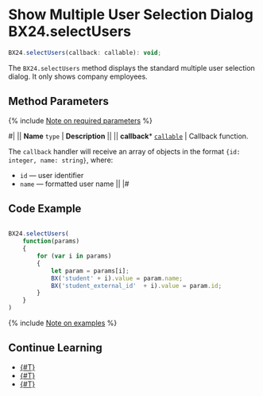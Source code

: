 # Show Multiple User Selection Dialog BX24.selectUsers

```js
BX24.selectUsers(callback: callable): void;
```

The `BX24.selectUsers` method displays the standard multiple user selection dialog. It only shows company employees.

## Method Parameters

{% include [Note on required parameters](../../../_includes/required.md) %}

#|
|| **Name**
`type` | **Description** ||
|| **callback***
[`callable`](../../data-types.md) | Callback function.

The `callback` handler will receive an array of objects in the format `{id: integer, name: string}`, where: 
- `id` — user identifier
- `name` — formatted user name ||
|#

## Code Example

```js

BX24.selectUsers(
    function(params)
    {
        for (var i in params)
        {
            let param = params[i];
            BX('student' + i).value = param.name;
            BX('student_external_id'  + i).value = param.id;
        }
    }
)
```

{% include [Note on examples](../../../_includes/examples.md) %}

## Continue Learning

- [{#T}](./bx24-select-user.md)
- [{#T}](./bx24-select-access.md)
- [{#T}](./bx24-select-crm.md)